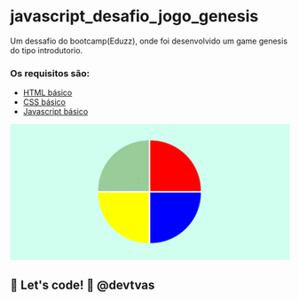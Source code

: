 # javascript_desafio_jogo_genesis
Um dessafio do bootcamp(Eduzz), onde foi desenvolvido um game genesis do tipo introdutorio.

### Os requisitos são:

* [HTML básico](https://www.w3schools.com/html/)
* [CSS básico](https://developer.mozilla.org/pt-BR/docs/Web/CSS)
* [Javascript básico](https://developer.mozilla.org/pt-BR/docs/Web/JavaScript)
 
![Genesis game](/images/screen_game.png "Genesis screen")

## 🚀 Let's code! 🚀 @devtvas

